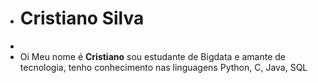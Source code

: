 - <h1> Cristiano Silva</h1>
- 
- Oi Meu nome é <b>Cristiano</b> sou estudante de Bigdata e amante de tecnologia, tenho conhecimento nas linguagens Python, C, Java, SQL


<!---
crisosilva/crisosilva is a ✨ special ✨ repository because its `README.md` (this file) appears on your GitHub profile.
You can click the Preview link to take a look at your changes.
--->
